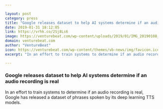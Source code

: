 ```yaml
---

layout: post
category: press
title: "Google releases dataset to help AI systems determine if an audio recording is real"
date: 2019-01-31 18:12:05
link: https://vrhk.co/2Sj8Ls6
image: https://venturebeat.com/wp-content/uploads/2019/01/IMG_20190108_1031381.jpg?w=1200&strip=all
domain: venturebeat.com
author: "VentureBeat"
icon: https://venturebeat.com/wp-content/themes/vb-news/img/favicon.ico
excerpt: "In an effort to train systems to determine if an audio recording is real, Google has released a dataset of phrases spoken by its deep learning TTS models."

---
```


### Google releases dataset to help AI systems determine if an audio recording is real

In an effort to train systems to determine if an audio recording is real, Google has released a dataset of phrases spoken by its deep learning TTS models.